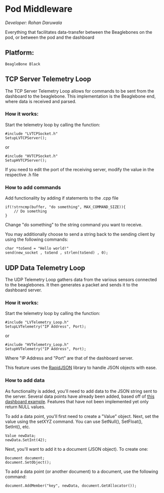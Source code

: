 # Pod Middleware
*Developer: Rohan Daruwala*

Everything that facilitates data-transfer between the Beaglebones on the pod, or between the pod and the dashboard

## Platform: 
	BeagleBone Black


## TCP Server Telemetry Loop

The TCP Server Telemetry Loop allows for commands to be sent from the dashboard to the beaglebone. This implementation is the Beaglebone end, where data is received and parsed.

### How it works:
	
Start the telemetry loop by calling the function:
	
```
#include "LVTCPSocket.h"
SetupLVTCPServer();
```

or

```
#include "HVTCPSocket.h"
SetupHVTCPServer();
```

If you need to edit the port of the receiving server, modify the value in the respective .h file
	
### How to add commands

Add functionality by adding if statements to the .cpp file

```
if(!strncmp(buffer, "do something", MAX_COMMAND_SIZE)){
	// Do something
}
```

Change "do something" to the string command you want to receive. 

You may additionally choose to send a string back to the sending client by using the following commands:

```
char *toSend = "Hello world!"
send(new_socket , toSend , strlen(toSend) , 0); 
```

## UDP Data Telemetry Loop

The UDP Telemetry Loop gathers data from the various sensors connected to the beaglebones. It then generates a packet and sends it to the dashboard server.

### How it works:
	
Start the telemetry loop by calling the function:
	
```
#include "LVTelemetry_Loop.h"
SetupLVTelemetry("IP Address", Port);
```

or

```
#include "HVTelemetry_Loop.h"
SetupHVTelemetry("IP Address", Port);
```

Where "IP Address and "Port" are that of the dashboard server.

This feature uses the [RapidJSON](http://rapidjson.org) library to handle JSON objects with ease.
	
### How to add data

As functionality is added, you'll need to add data to the JSON string sent to the server. Several data points have already been added, based off of [this dashboard example](https://github.com/badgerloop-software/pod/blob/6953b71426e69a523f0ab82c737bd0ef032e486a/dashboard/server.js). Features that have not been implemented yet only return NULL values.

To add a data point, you'll first need to create a "Value" object. Next, set the value using the setXYZ command. You can use SetNull(), SetFloat(), SetInt(), etc.

```
Value newData;
newData.SetInt(42);
```

Next, you'll want to add it to a document (JSON object). To create one:

```
Document document;
document.SetObject();
```

To add a data point (or another document) to a document, use the following command:

```
document.AddMember("key", newData, document.GetAllocator());
```
